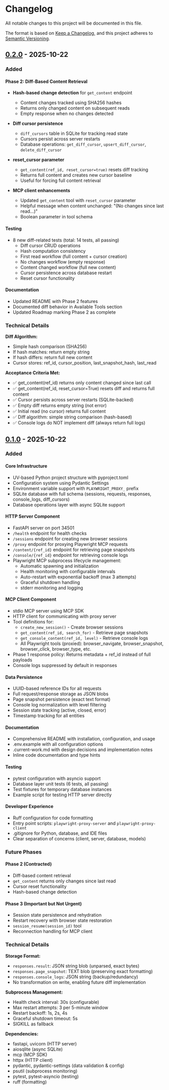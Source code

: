 # Changelog

All notable changes to this project will be documented in this file.

The format is based on [Keep a Changelog](https://keepachangelog.com/en/1.0.0/),
and this project adheres to [Semantic Versioning](https://semver.org/spec/v2.0.0.html).

## [0.2.0] - 2025-10-22

### Added

#### Phase 2: Diff-Based Content Retrieval

- **Hash-based change detection** for `get_content` endpoint
  - Content changes tracked using SHA256 hashes
  - Returns only changed content on subsequent reads
  - Empty response when no changes detected

- **Diff cursor persistence**
  - `diff_cursors` table in SQLite for tracking read state
  - Cursors persist across server restarts
  - Database operations: `get_diff_cursor`, `upsert_diff_cursor`, `delete_diff_cursor`

- **reset_cursor parameter**
  - `get_content(ref_id, reset_cursor=true)` resets diff tracking
  - Returns full content and creates new cursor baseline
  - Useful for forcing full content retrieval

- **MCP client enhancements**
  - Updated `get_content` tool with `reset_cursor` parameter
  - Helpful message when content unchanged: "(No changes since last read...)"
  - Boolean parameter in tool schema

#### Testing

- 8 new diff-related tests (total: 14 tests, all passing)
  - Diff cursor CRUD operations
  - Hash computation consistency
  - First read workflow (full content + cursor creation)
  - No changes workflow (empty response)
  - Content changed workflow (full new content)
  - Cursor persistence across database restart
  - Reset cursor functionality

#### Documentation

- Updated README with Phase 2 features
- Documented diff behavior in Available Tools section
- Updated Roadmap marking Phase 2 as complete

### Technical Details

**Diff Algorithm:**
- Simple hash comparison (SHA256)
- If hash matches: return empty string
- If hash differs: return full new content
- Cursor stores: ref_id, cursor_position, last_snapshot_hash, last_read

**Acceptance Criteria Met:**
- ✅ get_content(ref_id) returns only content changed since last call
- ✅ get_content(ref_id, reset_cursor=True) resets diff and returns full content
- ✅ Cursor persists across server restarts (SQLite-backed)
- ✅ Empty diff returns empty string (not error)
- ✅ Initial read (no cursor) returns full content
- ✅ Diff algorithm: simple string comparison (hash-based)
- ✅ Console logs do NOT implement diff (always return full logs)

## [0.1.0] - 2025-10-22

### Added

#### Core Infrastructure
- UV-based Python project structure with pyproject.toml
- Configuration system using Pydantic Settings
- Environment variable support with `PLAYWRIGHT_PROXY_` prefix
- SQLite database with full schema (sessions, requests, responses, console_logs, diff_cursors)
- Database operations layer with async SQLite support

#### HTTP Server Component
- FastAPI server on port 34501
- `/health` endpoint for health checks
- `/sessions` endpoint for creating new browser sessions
- `/proxy` endpoint for proxying Playwright MCP requests
- `/content/{ref_id}` endpoint for retrieving page snapshots
- `/console/{ref_id}` endpoint for retrieving console logs
- Playwright MCP subprocess lifecycle management:
  - Automatic spawning and initialization
  - Health monitoring with configurable intervals
  - Auto-restart with exponential backoff (max 3 attempts)
  - Graceful shutdown handling
  - stderr monitoring and logging

#### MCP Client Component
- stdio MCP server using MCP SDK
- HTTP client for communicating with proxy server
- Tool definitions for:
  - `create_new_session()` - Create browser sessions
  - `get_content(ref_id, search_for)` - Retrieve page snapshots
  - `get_console_content(ref_id, level)` - Retrieve console logs
  - All Playwright tools (proxied): browser_navigate, browser_snapshot, browser_click, browser_type, etc.
- Phase 1 response policy: Returns metadata + ref_id instead of full payloads
- Console logs suppressed by default in responses

#### Data Persistence
- UUID-based reference IDs for all requests
- Full request/response storage as JSON blobs
- Page snapshot persistence (exact text format)
- Console log normalization with level filtering
- Session state tracking (active, closed, error)
- Timestamp tracking for all entities

#### Documentation
- Comprehensive README with installation, configuration, and usage
- .env.example with all configuration options
- .current-work.md with design decisions and implementation notes
- Inline code documentation and type hints

#### Testing
- pytest configuration with asyncio support
- Database layer unit tests (6 tests, all passing)
- Test fixtures for temporary database instances
- Example script for testing HTTP server directly

#### Developer Experience
- Ruff configuration for code formatting
- Entry point scripts: `playwright-proxy-server` and `playwright-proxy-client`
- .gitignore for Python, database, and IDE files
- Clear separation of concerns (client, server, database, models)

### Future Phases

#### Phase 2 (Contracted)
- Diff-based content retrieval
- `get_content` returns only changes since last read
- Cursor reset functionality
- Hash-based change detection

#### Phase 3 (Important but Not Urgent)
- Session state persistence and rehydration
- Restart recovery with browser state restoration
- `session_resume(session_id)` tool
- Reconnection handling for MCP client

### Technical Details

**Storage Format:**
- `responses.result`: JSON string blob (unparsed, exact bytes)
- `responses.page_snapshot`: TEXT blob (preserving exact formatting)
- `responses.console_logs`: JSON string (backup/redundancy)
- No transformation on write, enabling future diff implementation

**Subprocess Management:**
- Health check interval: 30s (configurable)
- Max restart attempts: 3 per 5-minute window
- Restart backoff: 1s, 2s, 4s
- Graceful shutdown timeout: 5s
- SIGKILL as fallback

**Dependencies:**
- fastapi, uvicorn (HTTP server)
- aiosqlite (async SQLite)
- mcp (MCP SDK)
- httpx (HTTP client)
- pydantic, pydantic-settings (data validation & config)
- psutil (subprocess monitoring)
- pytest, pytest-asyncio (testing)
- ruff (formatting)

[0.2.0]: https://github.com/yourusername/playwright-mcp-proxy/compare/v0.1.0...v0.2.0
[0.1.0]: https://github.com/yourusername/playwright-mcp-proxy/releases/tag/v0.1.0
